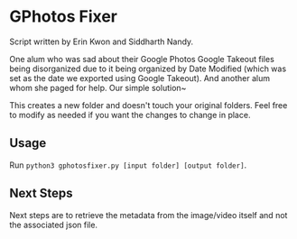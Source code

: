 # GPhotos Fixer

Script written by Erin Kwon and Siddharth Nandy.

One alum who was sad about their Google Photos Google Takeout files being disorganized due to it being organized by Date Modified (which was set as the date we exported using Google Takeout). And another alum whom she paged for help. Our simple solution~

This creates a new folder and doesn't touch your original folders. Feel free to modify as needed if you want the changes to change in place. 

## Usage

Run `python3 gphotosfixer.py [input folder] [output folder]`.

## Next Steps

Next steps are to retrieve the metadata from the image/video itself and not the associated json file.